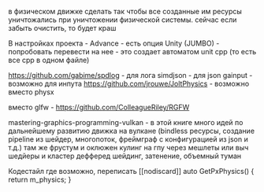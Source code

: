 ﻿в физическом движке сделать так чтобы все созданные им ресурсы уничтожались при уничтожении физической системы. сейчас если забыть очистить, то будет краш


В настройках проекта - Advance - есть опция Unity (JUMBO) - попробовать перевести на нее - это создает автоматом unit cpp (то есть все cpp в одном файле)

https://github.com/gabime/spdlog - для лога
simdjson - для json
gainput - возможно для инпута
https://github.com/jrouwe/JoltPhysics - возможно вместо physx

вместо glfw - https://github.com/ColleagueRiley/RGFW


mastering-graphics-programming-vulkan - в этой книге много идей по дальнейшему развитию движка на вулкане (bindless ресурсы, создание pipeline из шейдер, многопоток, фреймграф с конфигурацией из json и т.д.)
	там же фрустум и оклюжен кулинг на гпу через мешлеты или выч шедйеры
	и кластер дефферед шейдинг, затенение, объемный туман


Кодестайл
где возможно, переписать
		[[nodiscard]] auto GetPxPhysics() { return m_physics; }